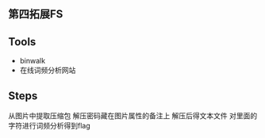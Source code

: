 ## 第四拓展FS

## Tools
* binwalk
* 在线词频分析网站

## Steps
从图片中提取压缩包
解压密码藏在图片属性的备注上
解压后得文本文件
对里面的字符进行词频分析得到flag